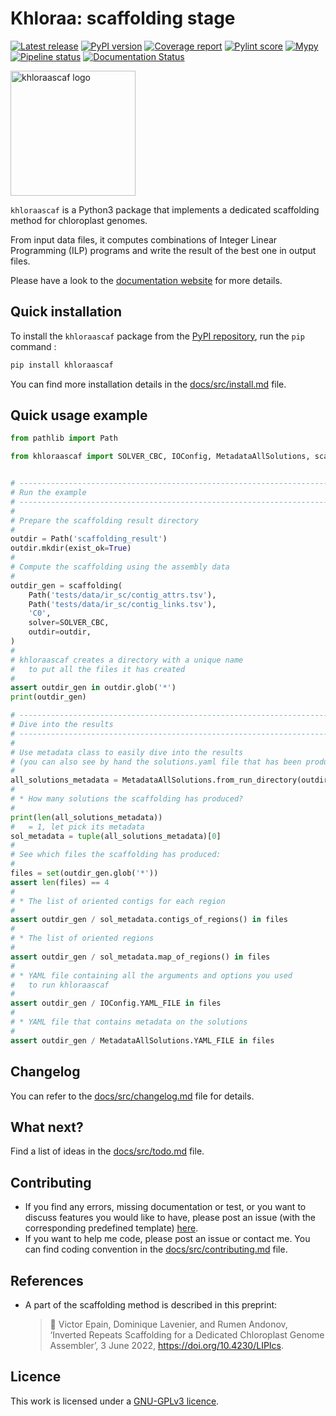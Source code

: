 # Khloraa: scaffolding stage

[![Latest release](https://gitlab.com/khloraa_scaffolding/khloraa_scaffolding/-/badges/release.svg)](https://gitlab.com/khloraa_scaffolding/khloraa_scaffolding/-/releases)
[![PyPI version](https://badge.fury.io/py/khloraascaf.svg)](https://badge.fury.io/py/khloraascaf)
[![Coverage report](https://gitlab.com/khloraa_scaffolding/khloraa_scaffolding/badges/main/coverage.svg)](https://gitlab.com/khloraa_scaffolding/khloraa_scaffolding/-/commits/main)
[![Pylint score](https://gitlab.com/khloraa_scaffolding/khloraa_scaffolding/-/jobs/artifacts/main/raw/pylint/pylint.svg?job=pylint)](https://gitlab.com/khloraa_scaffolding/khloraa_scaffolding/-/commits/main)
[![Mypy](https://gitlab.com/khloraa_scaffolding/khloraa_scaffolding/-/jobs/artifacts/main/raw/mypy/mypy.svg?job=mypy)](https://gitlab.com/khloraa_scaffolding/khloraa_scaffolding/-/commits/main)
[![Pipeline status](https://gitlab.com/khloraa_scaffolding/khloraa_scaffolding/badges/main/pipeline.svg)](https://gitlab.com/khloraa_scaffolding/khloraa_scaffolding/-/commits/main)
[![Documentation Status](https://readthedocs.org/projects/khloraa_scaffolding/badge/?version=latest)](https://khloraa-scaffolding.readthedocs.io/en/latest)

 <img src="docs/img/logo_transp.png" alt="khloraascaf logo"
width="200" height="200">

`khloraascaf` is a Python3 package that implements a dedicated scaffolding method for chloroplast genomes.

From input data files, it computes combinations of Integer Linear Programming (ILP) programs and write the result of the best one in output files.

Please have a look to the [documentation website](https://khloraa-scaffolding.readthedocs.io) for more details.


## Quick installation

To install the `khloraascaf` package from the [PyPI repository](https://pypi.org/project/khloraascaf/), run the `pip` command :
```sh
pip install khloraascaf
```

You can find more installation details in the [docs/src/install.md](docs/src/install.md) file.


## Quick usage example

```python
from pathlib import Path

from khloraascaf import SOLVER_CBC, IOConfig, MetadataAllSolutions, scaffolding


# ---------------------------------------------------------------------------- #
# Run the example
# ---------------------------------------------------------------------------- #
#
# Prepare the scaffolding result directory
#
outdir = Path('scaffolding_result')
outdir.mkdir(exist_ok=True)
#
# Compute the scaffolding using the assembly data
#
outdir_gen = scaffolding(
    Path('tests/data/ir_sc/contig_attrs.tsv'),
    Path('tests/data/ir_sc/contig_links.tsv'),
    'C0',
    solver=SOLVER_CBC,
    outdir=outdir,
)
#
# khloraascaf creates a directory with a unique name
#   to put all the files it has created
#
assert outdir_gen in outdir.glob('*')
print(outdir_gen)

# ---------------------------------------------------------------------------- #
# Dive into the results
# ---------------------------------------------------------------------------- #
#
# Use metadata class to easily dive into the results
# (you can also see by hand the solutions.yaml file that has been produced)
#
all_solutions_metadata = MetadataAllSolutions.from_run_directory(outdir_gen)
#
# * How many solutions the scaffolding has produced?
#
print(len(all_solutions_metadata))
#   = 1, let pick its metadata
sol_metadata = tuple(all_solutions_metadata)[0]
#
# See which files the scaffolding has produced:
#
files = set(outdir_gen.glob('*'))
assert len(files) == 4
#
# * The list of oriented contigs for each region
#
assert outdir_gen / sol_metadata.contigs_of_regions() in files
#
# * The list of oriented regions
#
assert outdir_gen / sol_metadata.map_of_regions() in files
#
# * YAML file containing all the arguments and options you used
#   to run khloraascaf
#
assert outdir_gen / IOConfig.YAML_FILE in files
#
# * YAML file that contains metadata on the solutions
#
assert outdir_gen / MetadataAllSolutions.YAML_FILE in files
```


## Changelog

You can refer to the [docs/src/changelog.md](docs/src/changelog.md) file for details.


## What next?

Find a list of ideas in the [docs/src/todo.md](docs/src/todo.md) file.


## Contributing

* If you find any errors, missing documentation or test, or you want to discuss features you would like to have, please post an issue (with the corresponding predefined template) [here](https://gitlab.com/khloraa_scaffolding/khloraa_scaffolding/-/issues).
* If you want to help me code, please post an issue or contact me. You can find coding convention in the [docs/src/contributing.md](docs/src/contributing.md) file.


## References

<!-- DOCU must update reference -->

* A part of the scaffolding method is described in this preprint:
    > 📰 Victor Epain, Dominique Lavenier, and Rumen Andonov, ‘Inverted Repeats Scaffolding for a Dedicated Chloroplast Genome Assembler’, 3 June 2022, https://doi.org/10.4230/LIPIcs.


## Licence

This work is licensed under a [GNU-GPLv3 licence](LICENCE).